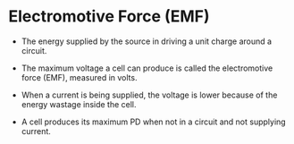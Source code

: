 # Electromotive Force (EMF)

-   The energy supplied by the source in driving a unit charge around a circuit.

-   The maximum voltage a cell can produce is called the electromotive force (EMF), measured in volts.

-   When a current is being supplied, the voltage is lower because of the energy wastage inside the cell.

-   A cell produces its maximum PD when not in a circuit and not supplying current.
